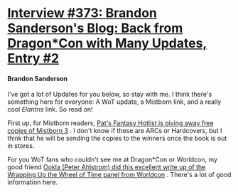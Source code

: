 # [Interview #373: Brandon Sanderson's Blog: Back from Dragon*Con with Many Updates, Entry #2](https://www.theoryland.com/intvmain.php?i=373#2)

#### Brandon Sanderson

I've got a lot of Updates for you below, so stay with me. I think there's something here for everyone: A WoT update, a Mistborn link, and a really cool
*Elantris*
link. So read on!

First up, for Mistborn readers,
[Pat's Fantasy Hotlist is giving away free copies of Mistborn 3](http://fantasyhotlist.blogspot.com/2008/08/win-copy-of-brandon-sandersons-hero-of.html)
. I don't know if these are ARCs or Hardcovers, but I think that he will be sending the copies to the winners once the book is out in stores.

For you WoT fans who couldn't see me at Dragon\*Con or Worldcon, my good friend
[Ookla (Peter Ahlstrom) did this excellent write up of the Wrapping Up the Wheel of Time panel from Worldcon](http://peterahlstrom.blogspot.com/2008/08/rolling-up-wheel-of-time-panel.html)
. There's a lot of good information here.

